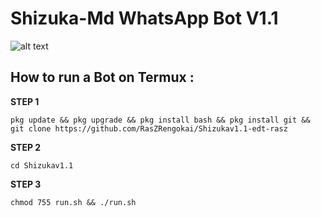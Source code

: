 # Shizuka-Md WhatsApp Bot V1.1
![alt text](https://github.com/Tanmyname/Shizukav1.1/blob/main/icon.png?raw=true?raw=true)
## How to run a Bot on Termux :

**STEP 1**
```
pkg update && pkg upgrade && pkg install bash && pkg install git && git clone https://github.com/RasZRengokai/Shizukav1.1-edt-rasz
```
**STEP 2**
```
cd Shizukav1.1 
```
**STEP 3**
```
chmod 755 run.sh && ./run.sh
```
